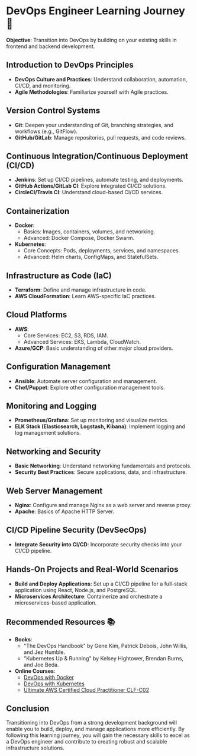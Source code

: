 # DevOps Engineer Learning Journey 🚀

**Objective**: Transition into DevOps by building on your existing skills in frontend and backend development.

## Introduction to DevOps Principles
- **DevOps Culture and Practices**: Understand collaboration, automation, CI/CD, and monitoring.
- **Agile Methodologies**: Familiarize yourself with Agile practices.

## Version Control Systems
- **Git**: Deepen your understanding of Git, branching strategies, and workflows (e.g., GitFlow).
- **GitHub/GitLab**: Manage repositories, pull requests, and code reviews.

## Continuous Integration/Continuous Deployment (CI/CD)
- **Jenkins**: Set up CI/CD pipelines, automate testing, and deployments.
- **GitHub Actions/GitLab CI**: Explore integrated CI/CD solutions.
- **CircleCI/Travis CI**: Understand cloud-based CI/CD services.

## Containerization
- **Docker**: 
  - Basics: Images, containers, volumes, and networking.
  - Advanced: Docker Compose, Docker Swarm.
- **Kubernetes**: 
  - Core Concepts: Pods, deployments, services, and namespaces.
  - Advanced: Helm charts, ConfigMaps, and StatefulSets.

## Infrastructure as Code (IaC)
- **Terraform**: Define and manage infrastructure in code.
- **AWS CloudFormation**: Learn AWS-specific IaC practices.

## Cloud Platforms
- **AWS**: 
  - Core Services: EC2, S3, RDS, IAM.
  - Advanced Services: EKS, Lambda, CloudWatch.
- **Azure/GCP**: Basic understanding of other major cloud providers.

## Configuration Management
- **Ansible**: Automate server configuration and management.
- **Chef/Puppet**: Explore other configuration management tools.

## Monitoring and Logging
- **Prometheus/Grafana**: Set up monitoring and visualize metrics.
- **ELK Stack (Elasticsearch, Logstash, Kibana)**: Implement logging and log management solutions.

## Networking and Security
- **Basic Networking**: Understand networking fundamentals and protocols.
- **Security Best Practices**: Secure applications, data, and infrastructure.

## Web Server Management
- **Nginx**: Configure and manage Nginx as a web server and reverse proxy.
- **Apache**: Basics of Apache HTTP Server.

## CI/CD Pipeline Security (DevSecOps)
- **Integrate Security into CI/CD**: Incorporate security checks into your CI/CD pipeline.

## Hands-On Projects and Real-World Scenarios
- **Build and Deploy Applications**: Set up a CI/CD pipeline for a full-stack application using React, Node.js, and PostgreSQL.
- **Microservices Architecture**: Containerize and orchestrate a microservices-based application.

## Recommended Resources 📚
- **Books**: 
  - "The DevOps Handbook" by Gene Kim, Patrick Debois, John Willis, and Jez Humble.
  - "Kubernetes Up & Running" by Kelsey Hightower, Brendan Burns, and Joe Beda.
- **Online Courses**:
  - [DevOps with Docker](https://devopswithdocker.com/)
  - [DevOps with Kubernetes](https://devopswithkubernetes.com/)
  - [Ultimate AWS Certified Cloud Practitioner CLF-C02](https://www.udemy.com/course/aws-certified-cloud-practitioner-new/?couponCode=KEEPLEARNING)

## Conclusion
Transitioning into DevOps from a strong development background will enable you to build, deploy, and manage applications more efficiently. By following this learning journey, you will gain the necessary skills to excel as a DevOps engineer and contribute to creating robust and scalable infrastructure solutions.
